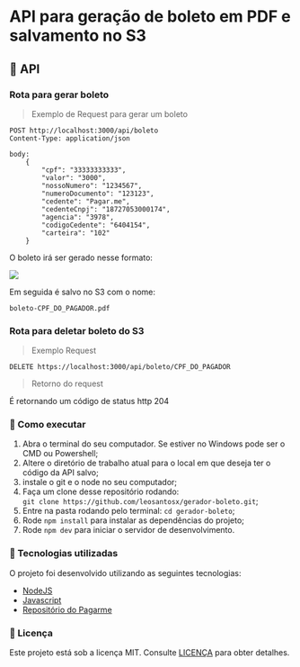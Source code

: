 # API para geração de boleto em PDF e salvamento no S3


## :wrench: API 

### Rota para gerar boleto
> Exemplo de Request para gerar um boleto
```http
POST http://localhost:3000/api/boleto
Content-Type: application/json

body:
    {
        "cpf": "33333333333",
        "valor": "3000",
        "nossoNumero": "1234567",
        "numeroDocumento": "123123",
        "cedente": "Pagar.me",
        "cedenteCnpj": "18727053000174",
        "agencia": "3978",
        "codigoCedente": "6404154",
        "carteira": "102"
    }
```

<p>O boleto irá ser gerado nesse formato:</p>
<img src="https://user-images.githubusercontent.com/48372094/114185152-c698c700-991b-11eb-87cd-2de6608521da.jpg">
<P>Em seguida é salvo no S3 com o nome:</p> 

```boleto-CPF_DO_PAGADOR.pdf```

### Rota para deletar boleto do S3

> Exemplo Request
```http
DELETE https://localhost:3000/api/boleto/CPF_DO_PAGADOR
```
> Retorno do request
<p>É retornando um código de status http 204</p>


### 🧩 Como executar

1. Abra o terminal do seu computador. Se estiver no Windows pode ser o CMD ou Powershell;
3. Altere o diretório de trabalho atual para o local em que deseja ter o código da API salvo;
4. instale o git e o node no seu computador;
5. Faça um clone desse repositório rodando: <br> `git clone https://github.com/leosantosx/gerador-boleto.git`;
6. Entre na pasta rodando pelo terminal: `cd gerador-boleto`;
7. Rode `npm install` para instalar as dependências do projeto;
8. Rode `npm dev` para iniciar o servidor de desenvolvimento.

### :rocket: Tecnologias utilizadas

O projeto foi desenvolvido utilizando as seguintes tecnologias:

- [NodeJS](https://nodejs.org/en/)
- [Javascript](https://developer.mozilla.org/pt-BR/docs/Web/JavaScript)
- [Repositório do Pagarme](https://github.com/pagarme/node-boleto)

### :memo: Licença

Este projeto está sob a licença MIT. Consulte [LICENÇA](https://github.com/leosantosx/gerador-boleto/blob/master/LICENSE) para obter detalhes.


